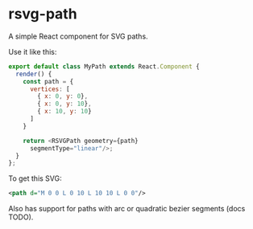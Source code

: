 # rsvg-path

A simple React component for SVG paths.

Use it like this:

```javascript
export default class MyPath extends React.Component {
  render() {
    const path = {
      vertices: [
        { x: 0, y: 0},
        { x: 0, y: 10},
        { x: 10, y: 10}
      ]
    }

    return <RSVGPath geometry={path}
      segmentType="linear"/>;
  }
};
```

To get this SVG:

```svg
<path d="M 0 0 L 0 10 L 10 10 L 0 0"/>
```

Also has support for paths with arc or quadratic bezier segments (docs TODO).

